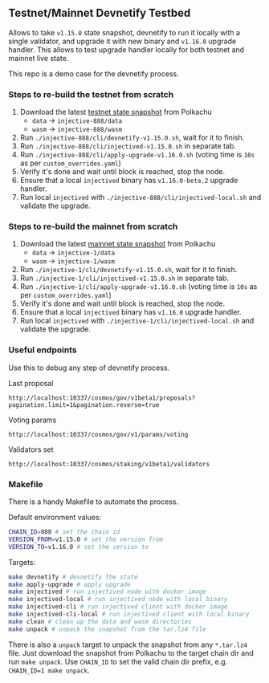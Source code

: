 ## Testnet/Mainnet Devnetify Testbed

Allows to take `v1.15.0` state snapshot, devnetify to run it locally with a single validator, and upgrade it with new binary and `v1.16.0` upgrade handler. This allows to test upgrade handler locally for both testnet and mainnet live state.

This repo is a demo case for the devnetify process.

### Steps to re-build the testnet from scratch

1. Download the latest [testnet state snapshot](https://polkachu.com/testnets/injective/snapshots) from Polkachu
    - `data` -> `injective-888/data`
    - `wasm` -> `injective-888/wasm`
2. Run `./injective-888/cli/devnetify-v1.15.0.sh`, wait for it to finish.
3. Run `./injective-888/cli/injectived-v1.15.0.sh` in separate tab.
4. Run `./injective-888/cli/apply-upgrade-v1.16.0.sh` (voting time is `10s` as per `custom_overrides.yaml`)
5. Verify it's done and wait until block is reached, stop the node.
6. Ensure that a local `injectived` binary has `v1.16.0-beta.2` upgrade handler.
7. Run local `injectived` with `./injective-888/cli/injectived-local.sh` and validate the upgrade.

### Steps to re-build the mainnet from scratch

1. Download the latest [mainnet state snapshot](https://polkachu.com/tendermint_snapshots/injective) from Polkachu
    - `data` -> `injective-1/data`
    - `wasm` -> `injective-1/wasm`
2. Run `./injective-1/cli/devnetify-v1.15.0.sh`, wait for it to finish.
3. Run `./injective-1/cli/injectived-v1.15.0.sh` in separate tab.
4. Run `./injective-1/cli/apply-upgrade-v1.16.0.sh` (voting time is `10s` as per `custom_overrides.yaml`)
5. Verify it's done and wait until block is reached, stop the node.
6. Ensure that a local `injectived` binary has `v1.16.0` upgrade handler.
7. Run local `injectived` with `./injective-1/cli/injectived-local.sh` and validate the upgrade.


### Useful endpoints

Use this to debug any step of devnetify process.

Last proposal
```
http://localhost:10337/cosmos/gov/v1beta1/proposals?pagination.limit=1&pagination.reverse=true
```

Voting params
```
http://localhost:10337/cosmos/gov/v1/params/voting
```

Validators set
```
http://localhost:10337/cosmos/staking/v1beta1/validators
```

### Makefile

There is a handy Makefile to automate the process.

Default environment values:
```bash
CHAIN_ID=888 # set the chain id
VERSION_FROM=v1.15.0 # set the version from
VERSION_TO=v1.16.0 # set the version to
```

Targets:
```bash
make devnetify # devnetify the state
make apply-upgrade # apply upgrade
make injectived # run injectived node with docker image
make injectived-local # run injectived node with local binary
make injectived-cli # run injectived client with docker image
make injectived-cli-local # run injectived client with local binary
make clean # clean up the data and wasm directories
make unpack # unpack the snapshot from the tar.lz4 file
```

There is also a `unpack` target to unpack the snapshot from any `*.tar.lz4` file. Just download the snapshot from Polkachu to the target chain dir and run `make unpack`. Use `CHAIN_ID` to set the valid chain dir prefix, e.g. `CHAIN_ID=1 make unpack`.

